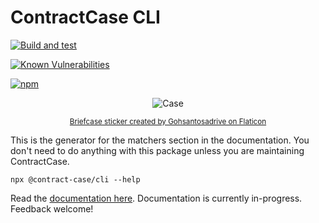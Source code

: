 # ContractCase CLI

[![Build and test](https://github.com/case-contract-testing/contract-case/actions/workflows/build-and-test.yml/badge.svg?branch=main)](https://github.com/case-contract-testing/contract-case/actions/workflows/build-and-test.yml)

[![Known Vulnerabilities](https://snyk.io/test/github/case-contract-testing/contract-case/badge.svg?targetFile=packages/contract-case-cli/package.json)](https://snyk.io/test/github/case-contract-testing/contract-case?targetFile=packages/contract-case-cli/package.json)

[![npm](https://img.shields.io/npm/v/@contract-case/cli.svg)](https://www.npmjs.com/package/@contract-case/cli)

<span align="center">

![Case](https://github.com/case-contract-testing/contract-case/raw/main/docs/suitcase.png)

<sub>[Briefcase sticker created by Gohsantosadrive on Flaticon](https://www.flaticon.com/free-stickers/law)</sub>

</span>

This is the generator for the matchers section in the documentation. You don't need to do anything with this package unless you are maintaining ContractCase.

```
npx @contract-case/cli --help
```

Read the [documentation here](https://case.contract-testing.io/docs/intro/). Documentation is currently in-progress. Feedback welcome!
